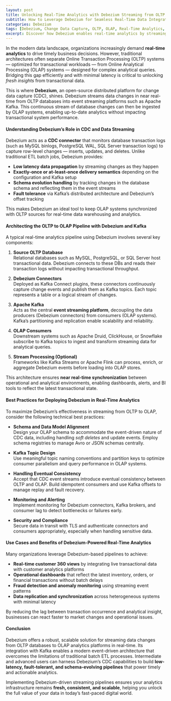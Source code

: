 ```yaml
---
layout: post
title: Unlocking Real-Time Analytics with Debezium Streaming from OLTP to OLAP Systems
subtitle: How to Leverage Debezium for Seamless Real-Time Data Integration from OLTP Databases to OLAP Analytics Platforms
categories: Debezium
tags: [Debezium, Change Data Capture, OLTP, OLAP, Real-Time Analytics, Kafka, Big Data, Data Streaming, Data Integration]
excerpt: Discover how Debezium enables real-time analytics by streaming data changes from OLTP systems to OLAP platforms using change data capture and Kafka, enhancing data freshness and analytical insights.
---
```

In the modern data landscape, organizations increasingly demand **real-time analytics** to drive timely business decisions. However, traditional architectures often separate Online Transaction Processing (OLTP) systems — optimized for transactional workloads — from Online Analytical Processing (OLAP) systems — designed for complex analytical queries. Bridging this gap efficiently and with minimal latency is critical to unlocking *fresh insights* from transactional data.

This is where **Debezium**, an open-source distributed platform for change data capture (CDC), shines. Debezium streams data changes in near real-time from OLTP databases into event streaming platforms such as Apache Kafka. This continuous stream of database changes can then be ingested by OLAP systems, enabling up-to-date analytics without impacting transactional system performance.

#### Understanding Debezium’s Role in CDC and Data Streaming

Debezium acts as a **CDC connector** that monitors database transaction logs (such as MySQL binlogs, PostgreSQL WAL, SQL Server transaction logs) to capture row-level changes — inserts, updates, and deletes. Unlike traditional ETL batch jobs, Debezium provides:

- **Low latency data propagation** by streaming changes as they happen
- **Exactly-once or at-least-once delivery semantics** depending on the configuration and Kafka setup
- **Schema evolution handling** by tracking changes in the database schema and reflecting them in the event streams
- **Fault tolerance** via Kafka’s distributed architecture and Debezium’s offset tracking

This makes Debezium an ideal tool to keep OLAP systems synchronized with OLTP sources for real-time data warehousing and analytics.

#### Architecting the OLTP to OLAP Pipeline with Debezium and Kafka

A typical real-time analytics pipeline using Debezium involves several key components:

1. **Source OLTP Database**  
   Relational databases such as MySQL, PostgreSQL, or SQL Server host transactional data. Debezium connects to these DBs and reads their transaction logs without impacting transactional throughput.

2. **Debezium Connectors**  
   Deployed as Kafka Connect plugins, these connectors continuously capture change events and publish them as Kafka topics. Each topic represents a table or a logical stream of changes.

3. **Apache Kafka**  
   Acts as the central **event streaming platform**, decoupling the data producers (Debezium connectors) from consumers (OLAP systems). Kafka’s partitioning and replication enable scalability and reliability.

4. **OLAP Consumers**  
   Downstream systems such as Apache Druid, ClickHouse, or Snowflake subscribe to Kafka topics to ingest and transform streaming data for analytical queries.

5. **Stream Processing (Optional)**  
   Frameworks like Kafka Streams or Apache Flink can process, enrich, or aggregate Debezium events before loading into OLAP stores.

This architecture ensures **near real-time synchronization** between operational and analytical environments, enabling dashboards, alerts, and BI tools to reflect the latest transactional state.

#### Best Practices for Deploying Debezium in Real-Time Analytics

To maximize Debezium’s effectiveness in streaming from OLTP to OLAP, consider the following technical best practices:

- **Schema and Data Model Alignment**  
  Design your OLAP schema to accommodate the event-driven nature of CDC data, including handling *soft deletes* and update events. Employ schema registries to manage Avro or JSON schemas centrally.

- **Kafka Topic Design**  
  Use meaningful topic naming conventions and partition keys to optimize consumer parallelism and query performance in OLAP systems.

- **Handling Eventual Consistency**  
  Accept that CDC event streams introduce eventual consistency between OLTP and OLAP. Build idempotent consumers and use Kafka offsets to manage replay and fault recovery.

- **Monitoring and Alerting**  
  Implement monitoring for Debezium connectors, Kafka brokers, and consumer lag to detect bottlenecks or failures early.

- **Security and Compliance**  
  Secure data in transit with TLS and authenticate connectors and consumers appropriately, especially when handling sensitive data.

#### Use Cases and Benefits of Debezium-Powered Real-Time Analytics

Many organizations leverage Debezium-based pipelines to achieve:

- **Real-time customer 360 views** by integrating live transactional data with customer analytics platforms
- **Operational dashboards** that reflect the latest inventory, orders, or financial transactions without batch delays
- **Fraud detection and anomaly monitoring** using streaming event patterns
- **Data replication and synchronization** across heterogeneous systems with minimal latency

By reducing the lag between transaction occurrence and analytical insight, businesses can react faster to market changes and operational issues.

#### Conclusion

Debezium offers a robust, scalable solution for streaming data changes from OLTP databases to OLAP analytics platforms in real-time. Its integration with Kafka enables a modern event-driven architecture that overcomes the limitations of traditional batch ETL processes. Intermediate and advanced users can harness Debezium’s CDC capabilities to build **low-latency, fault-tolerant, and schema-evolving pipelines** that power timely and actionable analytics.

Implementing Debezium-driven streaming pipelines ensures your analytics infrastructure remains **fresh, consistent, and scalable**, helping you unlock the full value of your data in today’s fast-paced digital world.
